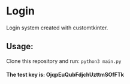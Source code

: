 # Login
Login system created with customtkinter.

## Usage:

Clone this repository and run: `python3 main.py`

#### The test key is: OjqpEuQubFdjchUzttmSOfFTk
